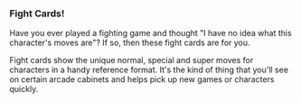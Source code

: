 ### Fight Cards!

Have you ever played a fighting game and thought "I have no idea what this
character's moves are"? If so, then these fight cards are for you.

Fight cards show the unique normal, special and super moves for characters in
a handy reference format. It's the kind of thing that you'll see on certain
arcade cabinets and helps pick up new games or characters quickly.
